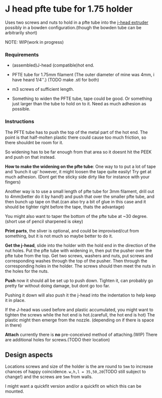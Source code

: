 
# J head pfte tube for 1.75 holder
Uses two screws and nuts to hold in a pfte tube into the 
[j-head extruder](http://reprap.org/wiki/J-head#Introduction) possibly 
in a bowden configuration.(though the bowden tube can be arbitrarily short)

NOTE: WIP(work in progress)

### Requirements

* (assembled)J-head (compatible)hot end.

* PFTE tube for 1.75mm filament (The outer diameter of mine was 4mm, i have
heard 1/4''.) (TODO make .stl for both)

* m3 screws of sufficient length.

* Something to widen the PFTE tube, tape could be good. Or something just larger 
  than the tube to hold on to it. Need as much adhesion as possible.

### Instructions

The PFTE tube has to push the top of the metal part of the hot end. 
The point is that half-molten plastic there could cause too much friction,
so there shouldnt be room for it.

So widening has to be far enough from that area so it doesnt hit the PEEK and
push on that instead.

**How to make the widening on the pfte tube**: One way to to put a lot of tape
and 'bunch it up' however, it might loosen the tape quite easily! Try get at much 
adhesion. (Dont get the sticky side dirty like for instance with your fingers)

Another way is to use a small length of pfte tube for 3mm filament, drill out to
4mm(better do it by hand!) and push that over the smaller pfte tube, and then
bunch up tape on that.(can also try a bit of glue in this case and it
should be tighter right before the tape, thats the advantage)

You might also want to taper the bottom of the pfte tube at ~30 degree.
(short use of pencil sharpened is okey)

**Print parts**, the sliver is optional, and could be improvised/cut from something,
but it is not much so maybe better to do it.

**Get the j-head**, slide into the holder with the hold end in the direction of the 
nut holes. Put the pfte tube with widening in, then put the pusher over the pfte 
tube from the top. Get two screws, washers and nuts, put screws and corresponding 
washes through the top of the pusher. Then through the corresponding holes in the 
holder. The screws should then meet the nuts in the holes for the nuts.

**Push** now it should all be set up to push down. Tighten it, can probably go
pretty far without doing damage, but dont go too far.

Pushing it down will also push it the j-head into the indentation to help keep it 
in place.

If the J-head was used before and plastic accumulated, you might want to tighten 
the screws while the hot end is hot.(carefull, the hot end is hot) The plastic might
then emerge from the nozzle. (depending on if there is space in there)

**Attach** currently there is **no** pre-conceived method of attaching.(WIP)
There are additional holes for screws.(TODO their location)

## Design aspects
Locations screws and size of the holder is the are round to `5mm` to increase
chances of happy coincidence. `w,h,l = 35,50,20`(TODO still subject to change!)
and the screws are `5mm` from walls.

I might want a quickfit version and/or a quickfit on which this can be mounted.
